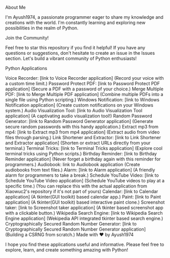 About Me

I'm Ayush1974, a passionate programmer eager to share my knowledge and creations with the world. I'm constantly learning and exploring new possibilities in the realm of Python.

Join the Community!

Feel free to star this repository if you find it helpful! If you have any questions or suggestions, don't hesitate to create an issue in the Issues section. Let's build a vibrant community of Python enthusiasts!

Python Applications

Voice Recorder: [link to Voice Recorder application] (Record your voice with a custom time limit.)
Password Protect PDF: [link to Password Protect PDF application] (Secure a PDF with a password of your choice.)
Merge Multiple PDF: [link to Merge Multiple PDF application] (Combine multiple PDFs into a single file using Python scripting.)
Windows Notification: [link to Windows Notification application] (Create custom notifications on your Windows system.)
Audio Visualization Tool: [link to Audio Visualization Tool application] (A captivating audio visualization tool!)
Random Password Generator: [link to Random Password Generator application] (Generate secure random passwords with this handy application.)
Extract mp3 from mp4: [link to Extract mp3 from mp4 application] (Extract audio from video files through parsing.)
Link Shortener and Extractor: [link to Link Shortener and Extractor application] (Shorten or extract URLs directly from your terminal.)
Terminal Tricks: [link to Terminal Tricks application] (Explore cool terminal tricks using Python scripts.)
Birthday Reminder: [link to Birthday Reminder application] (Never forget a birthday again with this reminder for programmers.)
Audiobook: link to Audiobook application (Create audiobooks from text files.)
Alarm: [link to Alarm application] (A friendly alarm for programmers to take a break.)
Schedule YouTube Video: [link to Schedule YouTube Video application] (Schedule YouTube videos to play at a specific time.) (You can replace this with the actual application from Xiaowuc2's repository if it's not part of yours)
Calendar: [link to Calendar application] (A tkinter(GUI toolkit) based calendar app.)
Paint: [link to Paint application] (A tkinter(GUI toolkit) based interactive paint clone.)
Screenshot taker: [link to Screenshot taker application] (A tkinter based screenshot app with a clickable button.)
Wikipedia Search Engine: [link to Wikipedia Search Engine application] (Wekipedia API integrated tkinter based search engine.)
Cryptographically Secured Random Number Generator: [link to Cryptographically Secured Random Number Generator application] (Building a CSRNG from scratch.)
Made with ❤️ by Ayush1974

I hope you find these applications useful and informative. Please feel free to explore, learn, and create something amazing with Python!